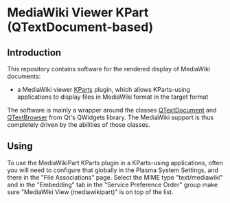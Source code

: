 # MediaWiki Viewer KPart (QTextDocument-based)

## Introduction

This repository contains software for the rendered display of MediaWiki documents:

* a MediaWiki viewer [KParts](https://api.kde.org/frameworks/kparts/html/index.html) plugin, which allows KParts-using applications to display files in MediaWiki format in the target format

The software is mainly a wrapper around the classes [QTextDocument](https://doc.qt.io/qt-5/qtextdocument.html) and [QTextBrowser](https://doc.qt.io/qt-5/qtextbrowser.html) from Qt's QWidgets library. The MediaWiki support is thus completely driven by the abilities of those classes.

## Using

To use the MediaWikiPart KParts plugin in a KParts-using applications, often you will need to configure that globally in the Plasma System Settings, and there in the "File Associations" page.
Select the MIME type "text/mediawiki" and in the "Embedding" tab in the "Service Preference Order" group make sure "MediaWiki View (mediawikipart)" is on top of the list.
